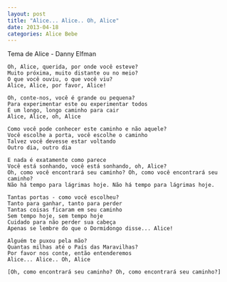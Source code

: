 ```yaml
---
layout: post
title: "Alice... Alice.. Oh, Alice"
date: 2013-04-18
categories: Alice Bebe
---
```


Tema de Alice - Danny Elfman

    Oh, Alice, querida, por onde você esteve?
    Muito próxima, muito distante ou no meio?
    O que você ouviu, o que você viu?
    Alice, Alice, por favor, Alice!

    Oh, conte-nos, você é grande ou pequena?
    Para experimentar este ou experimentar todos
    É um longo, longo caminho para cair
    Alice, Alice, oh, Alice

    Como você pode conhecer este caminho e não aquele?
    Você escolhe a porta, você escolhe o caminho
    Talvez você devesse estar voltando
    Outro dia, outro dia

    E nada é exatamente como parece
    Você está sonhando, você está sonhando, oh, Alice?
    Oh, como você encontrará seu caminho? Oh, como você encontrará seu caminho?
    Não há tempo para lágrimas hoje. Não há tempo para lágrimas hoje.

    Tantas portas - como você escolheu?
    Tanto para ganhar, tanto para perder
    Tantas coisas ficaram em seu caminho
    Sem tempo hoje, sem tempo hoje
    Cuidado para não perder sua cabeça
    Apenas se lembre do que o Dormidongo disse... Alice!

    Alguém te puxou pela mão?
    Quantas milhas até o País das Maravilhas?
    Por favor nos conte, então entenderemos
    Alice... Alice.. Oh, Alice

    [Oh, como encontrará seu caminho? Oh, como encontrará seu caminho?]
